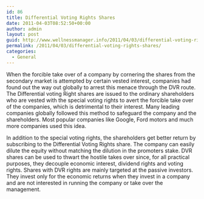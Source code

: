 ```yaml
---
id: 86
title: Differential Voting Rights Shares
date: 2011-04-03T08:52:50+00:00
author: admin
layout: post
guid: http://www.wellnessmanager.info/2011/04/03/differential-voting-rights-shares/
permalink: /2011/04/03/differential-voting-rights-shares/
categories:
  - General
---
```

When the forcible take over of a company by cornering the shares from the secondary market is attempted by certain vested interest, companies had found out the way out globally to arrest this menace through the DVR route. The Differential voting Right shares are issued to the ordinary shareholders who are vested with the special voting rights to avert the forcible take over of the companies, which is detrimental to their interest. Many leading companies globally followed this method to safeguard the company and the shareholders. Most popular companies like Google, Ford motors and much more companies used this idea.

In addition to the special voting rights, the shareholders get better return by subscribing to the Differential Voting Rights share. The company can easily dilute the equity without matching the dilution in the promoters stake. DVR shares can be used to thwart the hostile takes over since, for all practical purposes, they decouple economic interest, dividend rights and voting rights. Shares with DVR rights are mainly targeted at the passive investors. They invest only for the economic returns when they invest in a company and are not interested in running the company or take over the management.